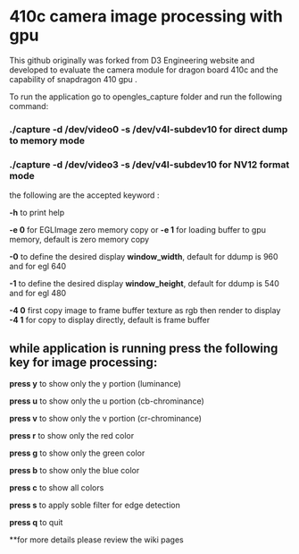 # 410c camera image processing with gpu
This github originally was forked from D3 Engineering website and developed to evaluate the camera module for dragon board 410c and the capability of snapdragon 410 gpu .

To run the application go to opengles_capture folder and run the following command:

### ./capture -d /dev/video0 -s /dev/v4l-subdev10 for direct dump to memory mode

### ./capture -d /dev/video3 -s /dev/v4l-subdev10 for NV12 format mode

the following are the accepted keyword :
	
**-h** to print help

**-e 0** for EGLImage zero memory copy or **-e 1** for loading buffer to gpu memory, default is zero memory copy

**-0** to define the desired display **window_width**, default for ddump is 960 and for egl 640

**-1** to define the desired display **window_height**, default for ddump is 540 and for egl 480

**-4 0** first copy image to frame buffer texture as rgb then render to display  **-4 1** for copy to display directly, default is frame buffer 

## while application is running press the following key for image processing:
	
**press y** to show only the y portion (luminance)

**press u** to show only the u portion (cb-chrominance)

**press v** to show only the v portion (cr-chrominance)

**press r** to show only the red color

**press g** to show only the green color

**press b** to show only the blue color

**press c** to show all colors

**press s** to apply soble filter for edge detection

**press q** to quit	

**for more details please review the wiki pages
